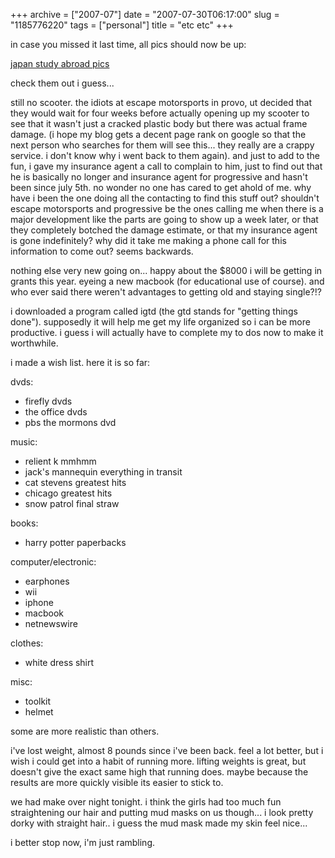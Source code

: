 +++
archive = ["2007-07"]
date = "2007-07-30T06:17:00"
slug = "1185776220"
tags = ["personal"]
title = "etc etc"
+++

in case you missed it last time, all pics should now be up:

[japan study abroad pics][1]

check them out i guess...

still no scooter. the idiots at escape motorsports in provo, ut decided
that they would wait for four weeks before actually opening up my scooter
to see that it wasn't just a cracked plastic body but there was actual
frame damage. (i hope my blog gets a decent page rank on google so that
the next person who searches for them will see this... they really are
a crappy service. i don't know why i went back to them again). and just to
add to the fun, i gave my insurance agent a call to complain to him, just
to find out that he is basically no longer and insurance agent for
progressive and hasn't been since july 5th. no wonder no one has cared to
get ahold of me. why have i been the one doing all the contacting to find
this stuff out? shouldn't escape motorsports and progressive be the ones
calling me when there is a major development like the parts are going to
show up a week later, or that they completely botched the damage estimate,
or that my insurance agent is gone indefinitely? why did it take me making
a phone call for this information to come out? seems backwards.

nothing else very new going on... happy about the $8000 i will be getting
in grants this year. eyeing a new macbook (for educational use of course).
and who ever said there weren't advantages to getting old and staying
single?!?

i downloaded a program called igtd (the gtd stands for "getting things
done"). supposedly it will help me get my life organized so i can be more
productive. i guess i will actually have to complete my to dos now to make
it worthwhile.

i made a wish list. here it is so far:

dvds:
- firefly dvds
- the office dvds
- pbs the mormons dvd

music:
- relient k mmhmm
- jack's mannequin everything in transit
- cat stevens greatest hits
- chicago greatest hits
- snow patrol final straw

books:
- harry potter paperbacks

computer/electronic:
- earphones
- wii
- iphone
- macbook
- netnewswire

clothes:
- white dress shirt

misc:
- toolkit
- helmet

some are more realistic than others.

i've lost weight, almost 8 pounds since i've been back. feel a lot better,
but i wish i could get into a habit of running more. lifting weights is
great, but doesn't give the exact same high that running does. maybe
because the results are more quickly visible its easier to stick to.

we had make over night tonight. i think the girls had too much fun
straightening our hair and putting mud masks on us though... i look pretty
dorky with straight hair.. i guess the mud mask made my skin feel nice...

i better stop now, i'm just rambling.

[1]: http://picasaweb.google.com/ryanjapan2007

